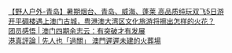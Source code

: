   
[【野人户外-青岛】暑期烟台、青岛、威海、蓬莱 高品质纯玩双飞5日游](http://www.dianyue.me/archives/416/ipxogfghdpentwen/)  
[开平碉楼遇上澳门古城，粤港澳大湾区文化旅游将擦出怎样的火花？](http://www.dianyue.me/archives/918/jw6c3qh5jyo75m7s/)  
[团员感悟 | 澳门四期余志云：有突破才有发展](http://www.dianyue.me/archives/334/qm7voifhvnmpddh7/)  
[港真評論 | 先人也「過關」  澳門遲遲未建的火葬場](http://www.dianyue.me/archives/604/wkpfu3xrib3c1ojc/)